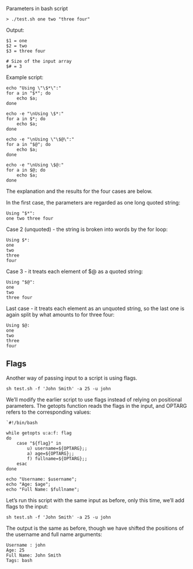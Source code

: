 Parameters in bash script

	> ./test.sh one two "three four"

Output:

	$1 = one
	$2 = two
	$3 = three four

	# Size of the input array
	$# = 3

Example script:

    echo "Using \"\$*\":"
    for a in "$*"; do
        echo $a;
    done

    echo -e "\nUsing \$*:"
    for a in $*; do
        echo $a;
    done

    echo -e "\nUsing \"\$@\":"
    for a in "$@"; do
        echo $a;
    done

    echo -e "\nUsing \$@:"
    for a in $@; do
        echo $a;
    done

The explanation and the results for the four cases are below.

In the first case, the parameters are regarded as one long quoted string:

    Using "$*":
    one two three four

Case 2 (unquoted) - the string is broken into words by the for loop:

    Using $*:
    one
    two
    three
    four

Case 3 - it treats each element of $@ as a quoted string:

    Using "$@":
    one
    two
    three four

Last case - it treats each element as an unquoted string, so the last one is again split by what amounts to for three four:

    Using $@:
    one
    two
    three
    four

## Flags

Another way of passing input to a script is using flags.

	sh test.sh -f 'John Smith' -a 25 -u john

We’ll modify the earlier script to use flags instead of relying on positional parameters. The getopts function reads the flags in the input, and OPTARG refers to the corresponding values:

    `#!/bin/bash

    while getopts u:a:f: flag
    do
        case "${flag}" in
            u) username=${OPTARG};;
            a) age=${OPTARG};;
            f) fullname=${OPTARG};;
        esac
    done

    echo "Username: $username";
    echo "Age: $age";
    echo "Full Name: $fullname";

Let’s run this script with the same input as before, only this time, we’ll add flags to the input:

    sh test.sh -f 'John Smith' -a 25 -u john

The output is the same as before, though we have shifted the positions of the username and full name arguments:

    Username : john
    Age: 25
    Full Name: John Smith
    Tags: bash
